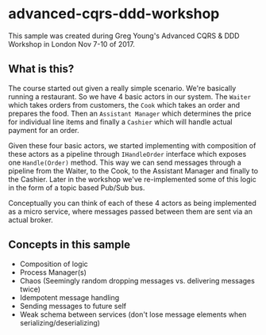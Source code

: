 # advanced-cqrs-ddd-workshop

This sample was created during Greg Young's Advanced CQRS &amp; DDD Workshop in London Nov 7-10 of 2017.

## What is this?

The course started out given a really simple scenario. We're basically running a restaurant. So we have 4 basic actors in our system. The `Waiter` which takes orders from customers, the `Cook` which takes an order and prepares the food. Then an `Assistant Manager` which determines the price for individual line items and finally a `Cashier` which will handle actual payment for an order.

Given these four basic actors, we started implementing with composition of these actors as a pipeline through `IHandleOrder` interface which exposes one `Handle(Order)` method. This way we can send messages through a pipeline from the Waiter, to the Cook, to the Assistant Manager and finally to the Cashier. Later in the workshop we've re-implemented some of this logic in the form of a topic based Pub/Sub bus.

Conceptually you can think of each of these 4 actors as being implemented as a micro service, where messages passed between them are sent via an actual broker.

## Concepts in this sample

- Composition of logic
- Process Manager(s)
- Chaos (Seemingly random dropping messages vs. delivering messages twice)
- Idempotent message handling
- Sending messages to future self
- Weak schema between services (don't lose message elements when serializing/deserializing)
